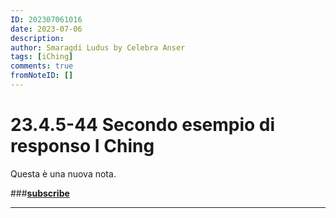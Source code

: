 ```yaml
---
ID: 202307061016
date: 2023-07-06
description:
author: Smaragdi Ludus by Celebra Anser
tags: [iChing]
comments: true
fromNoteID: []
---
```


# 23.4.5-44 Secondo esempio di responso I Ching

Questa è una nuova nota.

###**[subscribe](https://forms.gle/81QTtwV9HiRb8o3y6)**

---